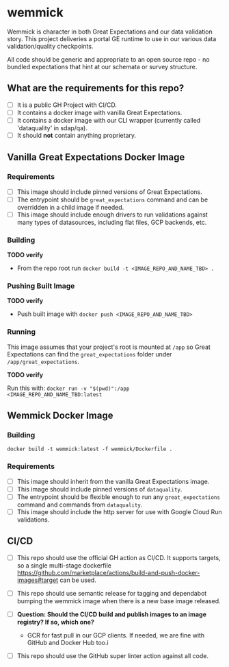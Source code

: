 # wemmick

Wemmick is character in both Great Expectations and our data validation story.
This project deliveries a portal GE runtime to use in our various data validation/quality checkpoints. 

All code should be generic and appropriate to an open source repo - no bundled expectations that hint at our schemata or survey structure.

## What are the requirements for this repo?

- [ ] It is a public GH Project with CI/CD.
- [ ] It contains a docker image with vanilla Great Expectations.
- [ ] It contains a docker image with our CLI wrapper (currently called 'dataquality' in sdap/qa).
- [ ] It should **not** contain anything proprietary.

## Vanilla Great Expectations Docker Image

### Requirements

- [ ] This image should include pinned versions of Great Expectations.
- [ ] The entrypoint should be `great_expectations` command and can be overridden in a child image if needed.
- [ ] This image should include enough drivers to run validations against many types of datasources, including flat files, GCP backends, etc.

### Building

**TODO verify**

- From the repo root run `docker build -t <IMAGE_REPO_AND_NAME_TBD> .`

### Pushing Built Image

**TODO verify**

- Push built image with `docker push <IMAGE_REPO_AND_NAME_TBD>`

### Running

This image assumes that your project's root is mounted at `/app` so Great Expectations can find the `great_expectations` folder under `/app/great_expectations`.

**TODO verify**

Run this with: `docker run -v "$(pwd)":/app <IMAGE_REPO_AND_NAME_TBD:latest`

## Wemmick Docker Image

### Building

`docker build -t wemmick:latest -f wemmick/Dockerfile .`

### Requirements

- [ ] This image should inherit from the vanilla Great Expectations image.
- [ ] This image should include pinned versions of `dataquality`.
- [ ] The entrypoint should be flexible enough to run any `great_expectations` command and commands from `dataquality`.
- [ ] This image should include the http server for use with Google Cloud Run validations.

## CI/CD

- [ ] This repo should use the official GH action as CI/CD. It supports targets, so a single multi-stage dockerfile https://github.com/marketplace/actions/build-and-push-docker-images#target can be used.
- [ ] This repo should use semantic release for tagging and dependabot bumping the wemmick image when there is a new base image released.
- [ ] **Question: Should the CI/CD build and publish images to an image registry? If so, which one?**
    - GCR for fast pull in our GCP clients. If needed, we are fine with GitHub and Docker Hub too.i
- [ ] This repo should use the GitHub super linter action against all code.

